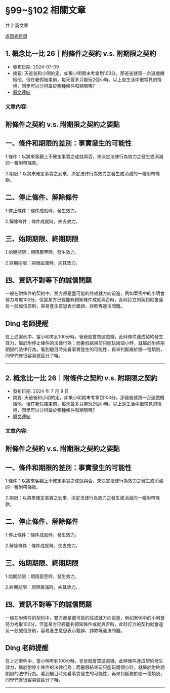 # §99~§102 相關文章

共 2 篇文章

[返回總目錄](00_總目錄.md)

## 1. 概念比一比 26｜附條件之契約 v.s. 附期限之契約

- 發布日期: 2024-07-09
- 摘要: 天爸爸和小明約定，如果小明期末考拿到100分，那爸爸就買一台遊戲機給他，但在暑假結束前，每天最多只能玩2個小時。以上是生活中很常見的情境，同學可以分辨屬於哪種條件和期限嗎?
- [原文連結](https://www.jasper-realestate.com/%e6%a6%82%e5%bf%b5%e6%af%94%e4%b8%80%e6%af%94-26%e9%99%84_%e6%a2%9d%e4%bb%b6_%e4%b9%8b%e5%a5%91%e7%b4%84-v-s-%e9%99%84%e6%9c%9f%e9%99%90%e4%b9%8b%e5%a5%91%e7%b4%84/)

### 文章內容:

## 附條件之契約 v.s. 附期限之契約之要點

## 一、條件和期限的差別：事實發生的可能性

1.條件：以將來客觀上不確定事實之成就與否，來決定法律行為效力之發生或消滅的一種附帶條款。

2.期限：以將來確定事實之到來，決定法律行為效力之發生或消滅的一種附帶條款。

## 二、停止條件、解除條件

1.停止條件：條件成就時，發生效力。

2.解除條件：條件成就時，失去效力。

## 三、始期期限、終期期限

1.始期期限：期限屆至時，發生效力。

2.終期期限：期限屆滿時，失其效力。

## 四、資訊不對等下的誠信問題

一般在附條件的契約中，雙方都是盡可能的往成就方向前進，例如案例中的小明會努力考取100分，但當某方已經能夠預知條件成就與否時，此時訂立的契約就會違反一般誠信原則，容易產生意思表示錯誤、詐欺等違法問題。

## Ding 老師提醒

在上述案例中，當小明考到100分時，爸爸就會買遊戲機，此時條件達成契約發生效力，屬於附停止條件的法律行為；而暑假結束前只能玩兩個小時，就屬於附終期期限的法律行為。看到題目時先看事實發生的可能性，再來判斷屬於哪一種類別，同學們就很容易做區分了哦。

---

## 2. 概念比一比 26｜附條件之契約 v.s. 附期限之契約

- 發布日期: 2024 年 7 月 9 日
- 摘要: 天爸爸和小明約定，如果小明期末考拿到100分，那爸爸就買一台遊戲機給他，但在暑假結束前，每天最多只能玩2個小時。以上是生活中很常見的情境，同學可以分辨屬於哪種條件和期限嗎?
- [原文連結](https://www.jasper-realestate.com/%e6%a6%82%e5%bf%b5%e6%af%94%e4%b8%80%e6%af%94-26%e9%99%84_%e6%a2%9d%e4%bb%b6_%e4%b9%8b%e5%a5%91%e7%b4%84-v-s-%e9%99%84%e6%9c%9f%e9%99%90%e4%b9%8b%e5%a5%91%e7%b4%84/)

### 文章內容:

## 附條件之契約 v.s. 附期限之契約之要點

## 一、條件和期限的差別：事實發生的可能性

1.條件：以將來客觀上不確定事實之成就與否，來決定法律行為效力之發生或消滅的一種附帶條款。

2.期限：以將來確定事實之到來，決定法律行為效力之發生或消滅的一種附帶條款。

## 二、停止條件、解除條件

1.停止條件：條件成就時，發生效力。

2.解除條件：條件成就時，失去效力。

## 三、始期期限、終期期限

1.始期期限：期限屆至時，發生效力。

2.終期期限：期限屆滿時，失其效力。

## 四、資訊不對等下的誠信問題

一般在附條件的契約中，雙方都是盡可能的往成就方向前進，例如案例中的小明會努力考取100分，但當某方已經能夠預知條件成就與否時，此時訂立的契約就會違反一般誠信原則，容易產生意思表示錯誤、詐欺等違法問題。

## Ding 老師提醒

在上述案例中，當小明考到100分時，爸爸就會買遊戲機，此時條件達成契約發生效力，屬於附停止條件的法律行為；而暑假結束前只能玩兩個小時，就屬於附終期期限的法律行為。看到題目時先看事實發生的可能性，再來判斷屬於哪一種類別，同學們就很容易做區分了哦。

---

